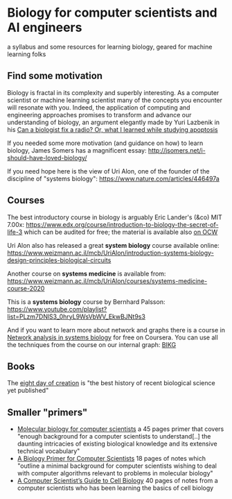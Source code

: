 # Biology for computer scientists and AI engineers
a syllabus and some resources for learning biology, geared for machine learning folks

## Find some motivation
Biology is fractal in its complexity and superbly interesting. 
As a computer scientist or machine learning scientist many of the concepts you encounter will resonate with you.
Indeed, the application of computing and engineering approaches promises to transform and advance our understanding of biology, an argument elegantly made by Yuri Lazbenik in his [Can a biologist fix a radio? Or, what I learned while studying apoptosis](https://www.cell.com/cancer-cell/fulltext/S1535-6108(02)00133-2)

If you needed some more motivation (and guidance on how) to learn biology, James Somers has a magnificent essay: http://jsomers.net/i-should-have-loved-biology/

If you need hope here is the view of Uri Alon, one of the founder of the discipline of "systems biology": https://www.nature.com/articles/446497a

## Courses
The best introductory course in biology is arguably Eric Lander's (&co) MIT 7.00x: https://www.edx.org/course/introduction-to-biology-the-secret-of-life-3 which can be audited for free; the material is available also [on OCW](https://ocw.mit.edu/courses/biology/7-01sc-fundamentals-of-biology-fall-2011/)

Uri Alon also has released a great **system biology** course available online: https://www.weizmann.ac.il/mcb/UriAlon/introduction-systems-biology-design-principles-biological-circuits 

Another course on **systems medicine** is available from: https://www.weizmann.ac.il/mcb/UriAlon/courses/systems-medicine-course-2020

This is a **systems biology** course by Bernhard Palsson: https://www.youtube.com/playlist?list=PLzm7DNlS3_0hryL9WsVbWV_EkwBJNt9s3


And if you want to learn more about network and graphs there is a course in [Network analysis in systems biology](https://www.coursera.org/learn/network-biology) for free on Coursera. You can use all the techniques from the course on our internal graph: [BIKG](https://bikg.astrazeneca.net)

## Books
The [eight day of creation](https://www.amazon.com/The-Eighth-Day-Creation-Commemorative/dp/0879694785) is "the best history of recent biological science yet published"


## Smaller "primers"

- [Molecular biology for computer scientists](https://tandy.cs.illinois.edu/Hunter_MolecularBiology.pdf) a 45 pages primer that covers "enough background for a computer scientists to understand[..] the daunting intricacies of existing biological knowledge and its extensive technical vocabulary"
- [A Biology Primer for Computer Scientists](http://web.stanford.edu/class/cs173/papers/bioprimer.pdf) 18 pages of notes which "outline a minimal background for computer scientists wishing to deal with computer algorithms relevant to problems in molecular biology"
- [A Computer Scientist’s Guide to Cell Biology](https://wwcohen.github.io/GuideToBiology-sampleChapter-release1.4.pdf) 40 pages of notes from a computer scientists who has been learning the basics of cell biology




